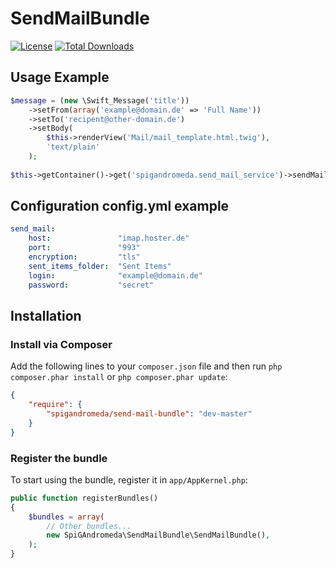 SendMailBundle
=====

[![License](https://poser.pugx.org/spigandromeda/send-mail-bundle/license)](https://packagist.org/packages/spigandromeda/send-mail-bundle)
[![Total Downloads](https://poser.pugx.org/spigandromeda/send-mail-bundle/downloads)](https://packagist.org/packages/spigandromeda/send-mail-bundle)

Usage Example
-------------

``` php
$message = (new \Swift_Message('title'))
    ->setFrom(array('example@domain.de' => 'Full Name'))
    ->setTo('recipent@other-domain.de')
    ->setBody(
        $this->renderView('Mail/mail_template.html.twig'),
        'text/plain'
    );
                
$this->getContainer()->get('spigandromeda.send_mail_service')->sendMail($message);
```

Configuration config.yml example
-------------


``` yml
send_mail:
    host:               "imap.hoster.de"
    port:               "993"
    encryption:         "tls"
    sent_items_folder:  "Sent Items"
    login:              "example@domain.de"
    password:           "secret"
```

## Installation

### Install via Composer

Add the following lines to your `composer.json` file and then run `php composer.phar install` or `php composer.phar update`:

```json
{
    "require": {
        "spigandromeda/send-mail-bundle": "dev-master"
    }
}
```

### Register the bundle

To start using the bundle, register it in `app/AppKernel.php`:

```php
public function registerBundles()
{
    $bundles = array(
        // Other bundles...
        new SpiGAndromeda\SendMailBundle\SendMailBundle(),
    );
}
```